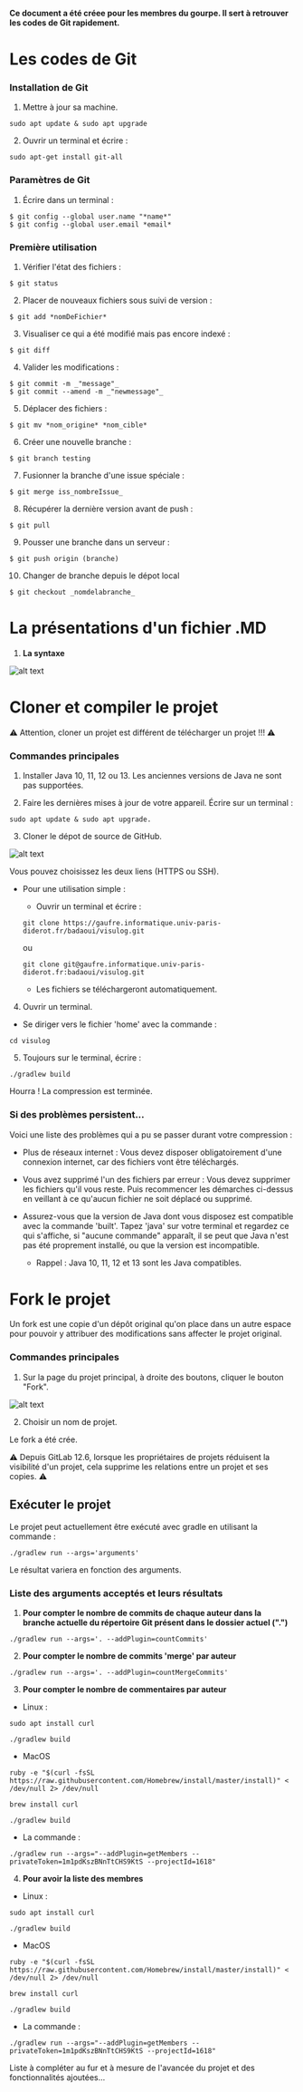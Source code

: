 **Ce document a été créee pour les membres du gourpe. Il sert à retrouver les codes de Git rapidement.**

# **Les codes de Git**

### Installation de Git

1. Mettre à jour sa machine.
```
sudo apt update & sudo apt upgrade
```

2. Ouvrir un terminal et écrire :

```
sudo apt-get install git-all
```

### Paramètres de Git

1. Écrire dans un terminal :
```
$ git config --global user.name "*name*"
$ git config --global user.email *email*

```

### Première utilisation

1. Vérifier l'état des fichiers :
```
$ git status
```

2. Placer de nouveaux fichiers sous suivi de version :
```
$ git add *nomDeFichier*
```

3. Visualiser ce qui a été modifié mais pas encore indexé :
```
$ git diff
```

4. Valider les modifications :
```
$ git commit -m _"message"_
$ git commit --amend -m _"newmessage"_
```

5. Déplacer des fichiers :
```
$ git mv *nom_origine* *nom_cible*
```

6. Créer une nouvelle branche :
```
$ git branch testing
```

7. Fusionner la branche d'une issue spéciale :
```
$ git merge iss_nombreIssue_
```

8. Récupérer la dernière version avant de push :
```
$ git pull
```

9. Pousser une branche dans un serveur :
```
$ git push origin (branche)
```

10. Changer de branche depuis le dépot local
```
$ git checkout _nomdelabranche_
```

# La présentations d'un fichier .MD

1. **La syntaxe**

![alt text](https://zupimages.net/up/20/39/j97g.png)


# Cloner et compiler le projet

⚠️ Attention, cloner un projet est différent de télécharger un projet !!! ⚠️

### Commandes principales

1. Installer Java 10, 11, 12 ou 13.
Les anciennes versions de Java ne sont pas supportées.


2. Faire les dernières mises à jour de votre appareil.
Écrire sur un terminal :
```
sudo apt update & sudo apt upgrade.
```

3. Cloner le dépot de source de GitHub.

![alt text](https://zupimages.net/up/20/38/c0qs.png)

Vous pouvez choisissez les deux liens (HTTPS ou SSH).

- Pour une utilisation simple :
    - Ouvrir un terminal et écrire :
    ```
    git clone https://gaufre.informatique.univ-paris-diderot.fr/badaoui/visulog.git
    ```

    ou

    ```
    git clone git@gaufre.informatique.univ-paris-diderot.fr:badaoui/visulog.git
    ```
    - Les fichiers se téléchargeront automatiquement.

4. Ouvrir un terminal.
- Se diriger vers le fichier 'home' avec la commande :
```
cd visulog
```

5. Toujours sur le terminal, écrire :
```
./gradlew build
```

Hourra ! La compression est terminée.

### Si des problèmes persistent...

Voici une liste des problèmes qui a pu se passer durant votre compression :

- Plus de réseaux internet : Vous devez disposer obligatoirement d'une connexion internet, car des fichiers vont être téléchargés.

- Vous avez supprimé l'un des fichiers par erreur : Vous devez supprimer les fichiers qu'il vous reste. Puis recommencer les démarches ci-dessus en veillant à ce qu'aucun fichier ne soit déplacé ou supprimé.

- Assurez-vous que la version de Java dont vous disposez est compatible avec la commande 'built'. Tapez 'java' sur votre terminal et regardez ce qui s'affiche, si "aucune commande" apparaît, il se peut que Java n'est pas été proprement installé, ou que la version est incompatible.
    - Rappel : Java 10, 11, 12 et 13 sont les Java compatibles.


# Fork le projet

Un fork est une copie d'un dépôt original qu'on place dans un autre espace pour pouvoir y attribuer des modifications sans affecter le projet original. 

### Commandes principales

1. Sur la page du projet principal, à droite des boutons, cliquer le bouton "Fork".

![alt text](https://docs.gitlab.com/ee/user/project/repository/img/forking_workflow_fork_button.png)

2. Choisir un nom de projet.

Le fork a été crée.

⚠️ Depuis GitLab 12.6, lorsque les propriétaires de projets réduisent la visibilité d'un projet, cela supprime les relations entre un projet et ses copies. ⚠️


## Exécuter le projet

Le projet peut actuellement être exécuté avec gradle en utilisant la commande :
```
./gradlew run --args='arguments'
```
Le résultat variera en fonction des arguments.

### Liste des arguments acceptés et leurs résultats

1. **Pour compter le nombre de commits de chaque auteur dans la branche actuelle du répertoire Git présent dans le dossier actuel (".")**

```
./gradlew run --args='. --addPlugin=countCommits'
```

2. **Pour compter le nombre de commits 'merge' par auteur**
```
./gradlew run --args='. --addPlugin=countMergeCommits'
```

3. **Pour compter le nombre de commentaires par auteur**

- Linux :

```
sudo apt install curl

./gradlew build
```

- MacOS

```
ruby -e "$(curl -fsSL https://raw.githubusercontent.com/Homebrew/install/master/install)" < /dev/null 2> /dev/null

brew install curl

./gradlew build
```

- La commande :

```
./gradlew run --args="--addPlugin=getMembers --privateToken=1m1pdKszBNnTtCHS9KtS --projectId=1618"
```


4. **Pour avoir la liste des membres**

- Linux :

```
sudo apt install curl

./gradlew build
```

- MacOS

```
ruby -e "$(curl -fsSL https://raw.githubusercontent.com/Homebrew/install/master/install)" < /dev/null 2> /dev/null

brew install curl

./gradlew build
```

- La commande :

```
./gradlew run --args="--addPlugin=getMembers --privateToken=1m1pdKszBNnTtCHS9KtS --projectId=1618"
```

Liste à compléter au fur et à mesure de l'avancée du projet et des fonctionnalités ajoutées...


